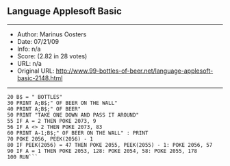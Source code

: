 
## Language Applesoft Basic ##
---
- Author: Marinus Oosters
- Date: 07/21/09
- Info: n/a
- Score:  (2.82 in 28 votes)
- URL: n/a
- Original URL: http://www.99-bottles-of-beer.net/language-applesoft-basic-2148.html
---

```10 A = 99
20 B$ = " BOTTLES"
30 PRINT A;B$;" OF BEER ON THE WALL"
40 PRINT A;B$;" OF BEER"
50 PRINT "TAKE ONE DOWN AND PASS IT AROUND"
55 IF A = 2 THEN POKE 2073, 9
56 IF A <> 2 THEN POKE 2073, 83
60 PRINT A-1;B$;" OF BEER ON THE WALL" : PRINT
70 POKE 2056, PEEK(2056) - 1
80 IF PEEK(2056) = 47 THEN POKE 2055, PEEK(2055) - 1: POKE 2056, 57
90 IF A = 1 THEN POKE 2053, 128: POKE 2054, 58: POKE 2055, 178
100 RUN```